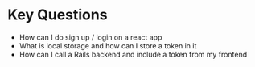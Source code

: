 # Key Questions
- How can I do sign up / login on a react app
- What is local storage and how can I store a token in it
- How can I call a Rails backend and include a token from my frontend
